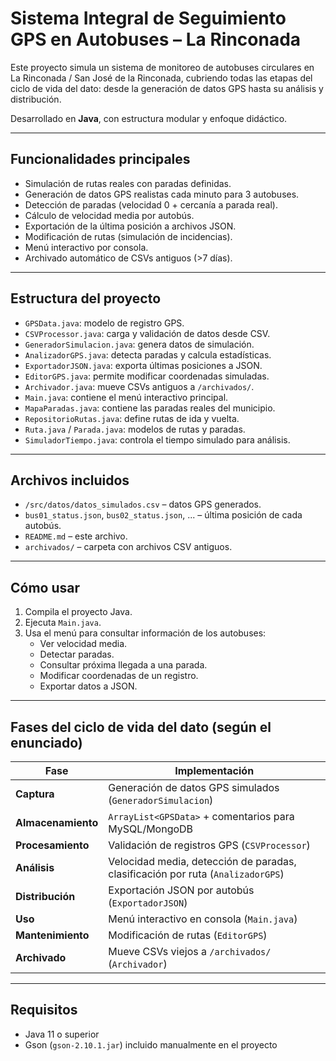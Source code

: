 
# Sistema Integral de Seguimiento GPS en Autobuses – La Rinconada

Este proyecto simula un sistema de monitoreo de autobuses circulares en La Rinconada / San José de la Rinconada, cubriendo todas las etapas del ciclo de vida del dato: desde la generación de datos GPS hasta su análisis y distribución.

Desarrollado en **Java**, con estructura modular y enfoque didáctico.

---

## Funcionalidades principales

- Simulación de rutas reales con paradas definidas.
- Generación de datos GPS realistas cada minuto para 3 autobuses.
- Detección de paradas (velocidad 0 + cercanía a parada real).
- Cálculo de velocidad media por autobús.
- Exportación de la última posición a archivos JSON.
- Modificación de rutas (simulación de incidencias).
- Menú interactivo por consola.
- Archivado automático de CSVs antiguos (>7 días).

---

## Estructura del proyecto

- `GPSData.java`: modelo de registro GPS.
- `CSVProcessor.java`: carga y validación de datos desde CSV.
- `GeneradorSimulacion.java`: genera datos de simulación.
- `AnalizadorGPS.java`: detecta paradas y calcula estadísticas.
- `ExportadorJSON.java`: exporta últimas posiciones a JSON.
- `EditorGPS.java`: permite modificar coordenadas simuladas.
- `Archivador.java`: mueve CSVs antiguos a `/archivados/`.
- `Main.java`: contiene el menú interactivo principal.
- `MapaParadas.java`: contiene las paradas reales del municipio.
- `RepositorioRutas.java`: define rutas de ida y vuelta.
- `Ruta.java` / `Parada.java`: modelos de rutas y paradas.
- `SimuladorTiempo.java`: controla el tiempo simulado para análisis.

---

## Archivos incluidos

- `/src/datos/datos_simulados.csv` – datos GPS generados.
- `bus01_status.json`, `bus02_status.json`, ... – última posición de cada autobús.
- `README.md` – este archivo.
- `archivados/` – carpeta con archivos CSV antiguos.

---

## Cómo usar

1. Compila el proyecto Java.
2. Ejecuta `Main.java`.
3. Usa el menú para consultar información de los autobuses:
   - Ver velocidad media.
   - Detectar paradas.
   - Consultar próxima llegada a una parada.
   - Modificar coordenadas de un registro.
   - Exportar datos a JSON.

---

## Fases del ciclo de vida del dato (según el enunciado)

| Fase               | Implementación                                                                 |
|--------------------|--------------------------------------------------------------------------------|
| **Captura**        | Generación de datos GPS simulados (`GeneradorSimulacion`)                      |
| **Almacenamiento** | `ArrayList<GPSData>` + comentarios para MySQL/MongoDB                          |
| **Procesamiento**  | Validación de registros GPS (`CSVProcessor`)                                   |
| **Análisis**       | Velocidad media, detección de paradas, clasificación por ruta (`AnalizadorGPS`)|
| **Distribución**   | Exportación JSON por autobús (`ExportadorJSON`)                                |
| **Uso**            | Menú interactivo en consola (`Main.java`)                                      |
| **Mantenimiento**  | Modificación de rutas (`EditorGPS`)                                            |
| **Archivado**      | Mueve CSVs viejos a `/archivados/` (`Archivador`)                              |

---

## Requisitos

- Java 11 o superior
- Gson (`gson-2.10.1.jar`) incluido manualmente en el proyecto
